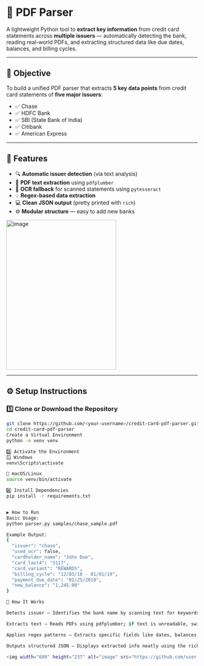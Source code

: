 # 🧾  PDF Parser

A lightweight Python tool to **extract key information** from credit card statements across **multiple issuers** — automatically detecting the bank, reading real-world PDFs, and extracting structured data like due dates, balances, and billing cycles.

---

## 🎯 **Objective**

To build a unified PDF parser that extracts **5 key data points** from credit card statements of **five major issuers**:

- ✅ Chase  
- ✅ HDFC Bank  
- ✅ SBI (State Bank of India)  
- ✅ Citibank  
- ✅ American Express  

---

## 🧠 **Features**

- 🔍 **Automatic issuer detection** (via text analysis)
- 📄 **PDF text extraction** using `pdfplumber`
- 🧾 **OCR fallback** for scanned statements using `pytesseract`
- 💡 **Regex-based data extraction**
- 💻 **Clean JSON output** (pretty printed with `rich`)
- ⚙️ **Modular structure** — easy to add new banks

<img width="289" height="395" alt="image" src="https://github.com/user-attachments/assets/f93b2c9c-9cb3-4b43-afbc-45c48cddf238" />


---

## ⚙️ **Setup Instructions**

### 1️⃣ **Clone or Download the Repository**
```bash
git clone https://github.com/<your-username>/credit-card-pdf-parser.git
cd credit-card-pdf-parser
Create a Virtual Environment
python -m venv venv

3️⃣ Activate the Environment
🪟 Windows
venv\Scripts\activate

🐧 macOS/Linux
source venv/bin/activate

4️⃣ Install Dependencies
pip install -r requirements.txt


▶️ How to Run
Basic Usage:
python parser.py samples/chase_sample.pdf

Example Output:
{
  "issuer": "chase",
  "used_ocr": false,
  "cardholder_name": "John Doe",
  "card_last4": "3117",
  "card_variant": "REWARDS",
  "billing_cycle": "12/03/18 - 01/01/19",
  "payment_due_date": "01/25/2019",
  "new_balance": "1,245.00"
}

🧩 How It Works

Detects issuer – Identifies the bank name by scanning text for keywords (e.g., “Chase,” “HDFC,” “Amex”).

Extracts text – Reads PDFs using pdfplumber; if text is unreadable, switches to OCR via pytesseract.

Applies regex patterns – Extracts specific fields like dates, balances, and card numbers.

Outputs structured JSON – Displays extracted info neatly using the rich library.

<img width="699" height="237" alt="image" src="https://github.com/user-attachments/assets/5f34ce71-fa77-4527-92ac-8f2edec92cdb" />

